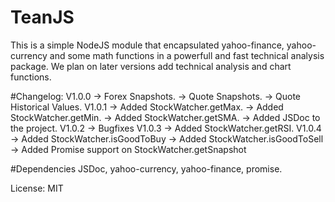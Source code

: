 ﻿# TeanJS

This is a simple NodeJS module that encapsulated yahoo-finance, yahoo-currency and some 
math functions in a powerfull and fast technical analysis package.
We plan on later versions add technical analysis and chart functions.

#Changelog:
V1.0.0
	-> Forex Snapshots.
	-> Quote Snapshots.
	-> Quote Historical Values.
V1.0.1
	-> Added StockWatcher.getMax.
	-> Added StockWatcher.getMin.
	-> Added StockWatcher.getSMA.
	-> Added JSDoc to the project.
V1.0.2
	-> Bugfixes
V1.0.3
	-> Added StockWatcher.getRSI.
V1.0.4
	-> Added StockWatcher.isGoodToBuy
	-> Added StockWatcher.isGoodToSell
	-> Added Promise support on StockWatcher.getSnapshot

#Dependencies
	JSDoc, yahoo-currency, yahoo-finance, promise.

License: MIT